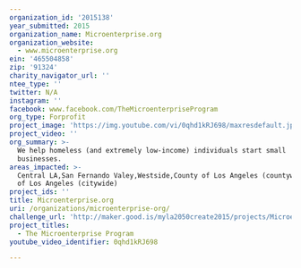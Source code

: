 ```yaml
---
organization_id: '2015138'
year_submitted: 2015
organization_name: Microenterprise.org
organization_website:
  - www.microenterprise.org
ein: '465504858'
zip: '91324'
charity_navigator_url: ''
ntee_type: ''
twitter: N/A
instagram: ''
facebook: www.facebook.com/TheMicroenterpriseProgram
org_type: Forprofit
project_image: 'https://img.youtube.com/vi/0qhd1kRJ698/maxresdefault.jpg'
project_video: ''
org_summary: >-
  We help homeless (and extremely low-income) individuals start small
  businesses.
areas_impacted: >-
  Central LA,San Fernando Valey,Westside,County of Los Angeles (countywide),City
  of Los Angeles (citywide)
project_ids: ''
title: Microenterprise.org
uri: /organizations/microenterprise-org/
challenge_url: 'http://maker.good.is/myla2050create2015/projects/Microenterprise.html'
project_titles:
  - The Microenterprise Program
youtube_video_identifier: 0qhd1kRJ698

---
```


